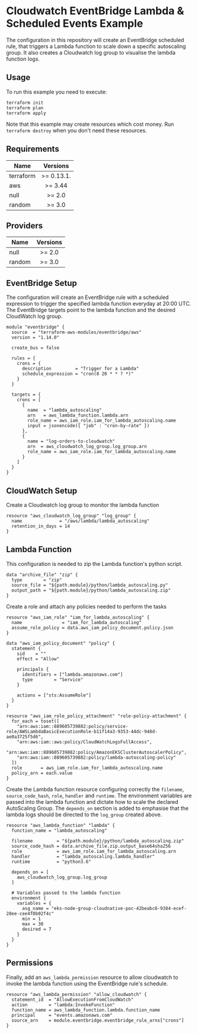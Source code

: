 # Cloudwatch EventBridge Lambda & Scheduled Events Example

The configuration in this repository will create an EventBridge scheduled rule, that triggers a Lambda function to scale down a specific autoscaling group. It also creates a Cloudwatch log group to visualise the lambda function logs.
## Usage
To run this example you need to execute:
```
terraform init
terraform plan
terraform apply
```

Note that this example may create resources which cost money. Run ```terraform destroy``` when you don't need these resources.

## Requirements
| Name          | Versions      |
| ------------- |:-------------:|
| terraform     | >= 0.13.1.    |
| aws           | >= 3.44       |
| null          | >= 2.0        |
| random        | >= 3.0        |

## Providers
| Name          | Versions      |
| ------------- |:-------------:|
| null          | >= 2.0        |
| random        | >= 3.0        |

## EventBridge Setup
The configuration will create an EventBridge rule with a scheduled expression to trigger the specified lambda function everyday at 20:00 UTC. The EventBridge targets point to the lambda function and the desired CloudWatch log group.
```
module "eventbridge" {
  source  = "terraform-aws-modules/eventbridge/aws"
  version = "1.14.0"

  create_bus = false

  rules = {
    crons = {
      description         = "Trigger for a Lambda"
      schedule_expression = "cron(8 20 * * ? *)"
    }
  }

  targets = {
    crons = [
      {
        name  = "lambda_autoscaling"
        arn   = aws_lambda_function.lambda.arn
        role_name = aws_iam_role.iam_for_lambda_autoscaling.name
        input = jsonencode({ "job" : "cron-by-rate" })
      },
      {
        name = "log-orders-to-cloudwatch"
        arn  = aws_cloudwatch_log_group.log_group.arn
        role_name = aws_iam_role.iam_for_lambda_autoscaling.name
      }
    ]
  }
}
```
## CloudWatch Setup
Create a Cloudwatch log group to monitor the lambda function
```
resource "aws_cloudwatch_log_group" "log_group" {
  name              = "/aws/lambda/lambda_autoscaling"
  retention_in_days = 14
}
```
## Lambda Function
This configuration is needed to zip the Lambda function's python script.
```
data "archive_file" "zip" {
  type        = "zip"
  source_file = "${path.module}/python/lambda_autoscaling.py"
  output_path = "${path.module}/python/lambda_autoscaling.zip"
}
```
Create a role and attach any policies needed to perform the tasks
```
resource "aws_iam_role" "iam_for_lambda_autoscaling" {
  name               = "iam_for_lambda_autoscaling"
  assume_role_policy = data.aws_iam_policy_document.policy.json
}

data "aws_iam_policy_document" "policy" {
  statement {
    sid    = ""
    effect = "Allow"

    principals {
      identifiers = ["lambda.amazonaws.com"]
      type        = "Service"
    }

    actions = ["sts:AssumeRole"]
  }
}

resource "aws_iam_role_policy_attachment" "role-policy-attachment" {
  for_each = toset([
    "arn:aws:iam::889605739882:policy/service-role/AWSLambdaBasicExecutionRole-b11f14a3-9353-44dc-948d-ae0a3725f5d6",
    "arn:aws:iam::aws:policy/CloudWatchLogsFullAccess",
    "arn:aws:iam::889605739882:policy/AmazonEKSClusterAutoscalerPolicy",
    "arn:aws:iam::889605739882:policy/lambda-autoscaling-policy"
  ])
  role       = aws_iam_role.iam_for_lambda_autoscaling.name
  policy_arn = each.value
}
```
Create the Lambda function resource configuring correctly the ```filename```, ```source_code_hash```, ```role```, ```handler``` and ```runtime```. The environment variables are passed into the lambda function and dictate how to scale the declared AutoScaling Group. The ```depends_on``` section is added to emphasise that the lambda logs should be directed to the ```log_group``` created above.
```
resource "aws_lambda_function" "lambda" {
  function_name = "lambda_autoscaling"

  filename         = "${path.module}/python/lambda_autoscaling.zip"
  source_code_hash = data.archive_file.zip.output_base64sha256
  role             = aws_iam_role.iam_for_lambda_autoscaling.arn
  handler          = "lambda_autoscaling.lambda_handler"
  runtime          = "python3.6"

  depends_on = [
    aws_cloudwatch_log_group.log_group
  ]

  # Variables passed to the lambda function
  environment {
    variables = {
      asg_name = "eks-node-group-cloudnative-poc-42beabc6-9384-ecef-28ee-cee4f0b02f4c"
      min = 1
      max = 30
      desired = 7
    }
  }
}
```
## Permissions
Finally, add an ```aws_lambda_permission``` resource to allow cloudwatch to invoke the lambda function using the EventBridge rule's schedule.
```
resource "aws_lambda_permission" "allow_cloudwatch" {
  statement_id  = "AllowExecutionFromCloudWatch"
  action        = "lambda:InvokeFunction"
  function_name = aws_lambda_function.lambda.function_name
  principal     = "events.amazonaws.com"
  source_arn    = module.eventbridge.eventbridge_rule_arns["crons"]
}
```
